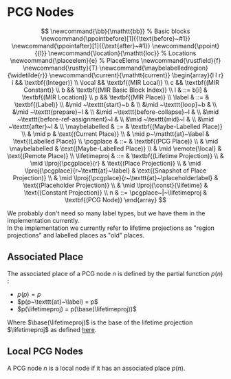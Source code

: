 # PCG Nodes

$$
\newcommand{\bb}{\mathtt{bb}}          % Basic blocks
\newcommand{\ppointbefore}[1]{{\text{before}~#1}}
\newcommand{\ppointafter}[1]{{\text{after}~#1}}
\newcommand{\ppoint}{{l}}
\newcommand{\location}{\mathtt{loc}}   % Locations
\newcommand{\placeelem}{e}    % PlaceElems
\newcommand{\rustfield}{f}
\newcommand{\rustty}{T}
\newcommand{\maybelabelledregion}{\widetilde{r}}
\newcommand{\current}{\mathtt{current}}
\begin{array}{l l r}
    i && \textbf{(Integer)} \\
    \local && \textbf{(MIR Local)} \\
    c && \textbf{(MIR Constant)} \\
    b && \textbf{(MIR Basic Block Index)} \\
    l & ::= b[i] & \textbf{(MIR Location)} \\
    p && \textbf{(MIR Place)} \\
    \label & ::= & \textbf{(Label)} \\
    &\mid ~\texttt{start}~b &  \\
    &\mid ~\texttt{loop}~b &  \\
    &\mid ~\texttt{prepare}~l &  \\
    &\mid ~\texttt{before-collapse}~l &  \\
    &\mid ~\texttt{before-ref-assignment}~l &  \\
    &\mid ~\texttt{mid}~l &  \\
    &\mid ~\texttt{after}~l &  \\
    \maybelabelled & ::=  & \textbf{(Maybe-Labelled Place)} \\
    & \mid p & \text{(Current Place)} \\
    & \mid p~\mathtt{at}~\label & \text{(Labelled Place)} \\
    \pcgplace & ::=  & \textbf{(PCG Place)} \\
    & \mid \maybelabelled & \text{(Maybe-Labelled Place)} \\
    & \mid \remote{\local} & \text{(Remote Place)} \\
    \lifetimeproj & ::=  & \textbf{(Lifetime Projection)} \\
    & \mid \lproj{\pcgplace}{r} & \text{(Place Projection)} \\
    & \mid \lproj{\pcgplace}{r~\texttt{at}~\label} & \text{(Snapshot of Place Projection)} \\
    & \mid \lproj{\pcgplace}{r~\texttt{at}~\placeholderlabel} & \text{(Placeholder Projection)} \\
    & \mid \lproj{\const}{\lifetime} & \text{(Constant Projection)} \\
    n & ::= \pcgplace~|~\lifetimeproj & \textbf{(PCG Node)}
\end{array}
$$

<div class="warning">
We probably don't need so many label types, but we have them in the implementation currently.
</div>

<div class="warning">
In the implementation we currently refer to lifetime projections as "region projections" and labelled places as "old" places.
</div>

## Associated Place

The associated place of a PCG node $n$ is defined by the partial function $p(n)$ :
- $p(p) = p$
- $p(p~\texttt{at}~\label) = p$
- $p(\lifetimeproj) = p(\base(\lifetimeproj))$

Where $\base(\lifetimeproj)$ is the base of the lifetime projection $\lifetimeproj$ as defined [here](lifetime-projections.html#lifetime-projection-base).

## Local PCG Nodes

A PCG node $n$ is a local node if it has an associated place $p(n)$.
